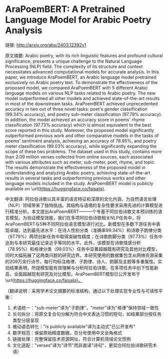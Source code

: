 # AraPoemBERT: A Pretrained Language Model for Arabic Poetry Analysis

链接: http://arxiv.org/abs/2403.12392v1

原文摘要:
Arabic poetry, with its rich linguistic features and profound cultural
significance, presents a unique challenge to the Natural Language Processing
(NLP) field. The complexity of its structure and context necessitates advanced
computational models for accurate analysis. In this paper, we introduce
AraPoemBERT, an Arabic language model pretrained exclusively on Arabic poetry
text. To demonstrate the effectiveness of the proposed model, we compared
AraPoemBERT with 5 different Arabic language models on various NLP tasks
related to Arabic poetry. The new model outperformed all other models and
achieved state-of-the-art results in most of the downstream tasks. AraPoemBERT
achieved unprecedented accuracy in two out of three novel tasks: poet's gender
classification (99.34\% accuracy), and poetry sub-meter classification (97.79\%
accuracy). In addition, the model achieved an accuracy score in poems' rhyme
classification (97.73\% accuracy) which is almost equivalent to the best score
reported in this study. Moreover, the proposed model significantly outperformed
previous work and other comparative models in the tasks of poems' sentiment
analysis, achieving an accuracy of 78.95\%, and poetry meter classification
(99.03\% accuracy), while significantly expanding the scope of these two
problems. The dataset used in this study, contains more than 2.09 million
verses collected from online sources, each associated with various attributes
such as meter, sub-meter, poet, rhyme, and topic. The results demonstrate the
effectiveness of the proposed model in understanding and analyzing Arabic
poetry, achieving state-of-the-art results in several tasks and outperforming
previous works and other language models included in the study. AraPoemBERT
model is publicly available on \url{https://huggingface.co/faisalq}.

中文翻译:
阿拉伯诗歌以其丰富的语言特征和深厚的文化内涵，为自然语言处理（NLP）领域带来了独特挑战。其结构与语境的复杂性要求采用先进的计算模型进行精准分析。本文提出AraPoemBERT——一个专基于阿拉伯诗歌文本预训练的语言模型。为验证模型效能，我们在多项阿拉伯诗歌相关NLP任务中，将AraPoemBERT与5种不同阿拉伯语言模型进行对比。新模型在多数下游任务中表现卓越，达到最先进水平：在诗人性别分类（准确率99.34%）和诗歌子韵律分类（97.79%）两项创新任务中取得突破性精度；在诗歌韵脚分类（97.73%）任务中达到与本研究最佳记录近乎等同的水平。此外，该模型在诗歌情感分析（78.95%）和格律分类（99.03%）任务中显著超越既有研究及其他对比模型，同时大幅拓展了这两类问题的研究边界。本研究使用的数据集包含从网络资源采集的209万余行诗节，每行均标注格律、子韵律、诗人、韵脚及主题等多重属性。实验结果表明，所提模型能有效理解与分析阿拉伯诗歌，在多项任务中创下性能新高，全面超越现有研究及对比模型。AraPoemBERT模型已公开发布于\url{https://huggingface.co/faisalq}。

（翻译说明：采用学术论文摘要的标准结构，通过以下处理实现专业性与可读性平衡：
1. 术语统一："sub-meter"译为"子韵律"，"meter"译为"格律"保持领域一致性
2. 长句拆分：将原文复合句分解为符合中文表达习惯的短句，如结果部分按任务类型分层呈现
3. 被动语态转化："is publicly available"译为主动式"已公开发布"
4. 数字规范：保留原始精度数据，百分号使用中文全角格式
5. 链接处理：完整保留技术资源网址，符合计算机领域论文惯例
6. 文化适配："verses"译为"诗节"而非直译"诗句"，更契合阿拉伯诗歌研究术语）

